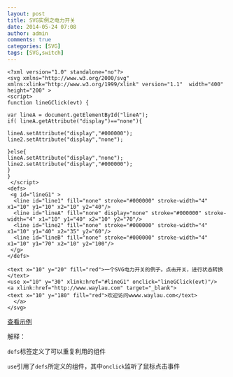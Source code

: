 ```yaml
---
layout: post
title: SVG实例之电力开关
date: 2014-05-24 07:08
author: admin
comments: true
categories: [SVG]
tags: [SVG,switch]
---
```


	<?xml version="1.0" standalone="no"?>
	<svg xmlns="http://www.w3.org/2000/svg" xmlns:xlink="http://www.w3.org/1999/xlink" version="1.1"  width="400" height="200" >
	<script> 
	function lineGClick(evt) {
	
	var lineA = document.getElementById("lineA");
	if( lineA.getAttribute("display")=="none"){
	
	lineA.setAttribute("display","#000000");
	line2.setAttribute("display","none");
	
	}else{
	lineA.setAttribute("display","none");
	line2.setAttribute("display","#000000");
	}
	}
	 </script>
	<defs>
	 <g id="lineG1" >
	  <line id="line1" fill="none" stroke="#000000" stroke-width="4" x1="10" y1="10" x2="10" y2="40"/>
	  <line id="lineA" fill="none" display="none" stroke="#000000" stroke-width="4" x1="10" y1="40" x2="10" y2="70"/>
	  <line id="line2" fill="none" stroke="#000000" stroke-width="4" x1="10" y1="40" x2="35" y2="60"/>
	  <line id="lineB" fill="none" stroke="#000000" stroke-width="4" x1="10" y1="70" x2="10" y2="100"/>
	 </g>
	</defs>
	 
	<text x="10" y="20" fill="red">一个SVG电力开关的例子。点击开关，进行状态转换</text>
	<use x="10" y="30" xlink:href="#lineG1" onclick="lineGClick(evt)"/>
	<a xlink:href="http://www.waylau.com" target="_blank">
	<text x="10" y="180" fill="red">欢迎访问wwww.waylau.com</text>
	  </a>
	</svg>

[查看示例](/assets/svg/2014-05-24-svg-demo-power-switch.svg)
 
 
解释：

`defs`标签定义了可以重复利用的组件

`use`引用了`defs`所定义的组件，其中`onclick`监听了鼠标点击事件